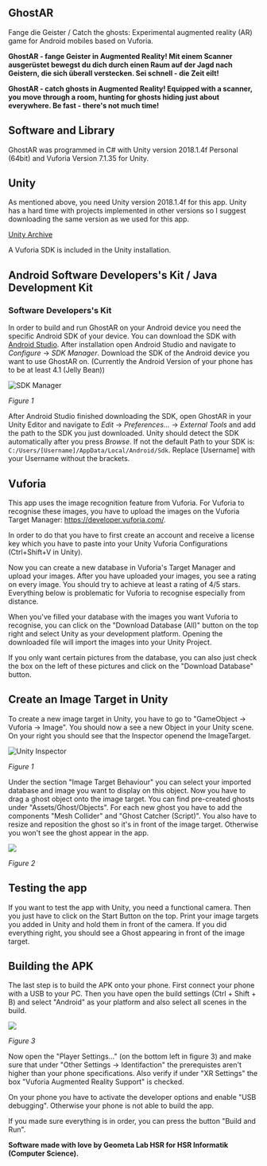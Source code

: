 ## GhostAR

Fange die Geister / Catch the ghosts: Experimental augmented reality (AR) game for Android mobiles based on Vuforia.

**GhostAR - fange Geister in Augmented Reality! Mit einem Scanner ausgerüstet bewegst du dich durch einen Raum auf der Jagd nach Geistern, die sich überall verstecken. Sei schnell - die Zeit eilt!**

**GhostAR - catch ghosts in Augmented Reality! Equipped with a scanner, you move through a room, hunting for ghosts hiding just about everywhere. Be fast - there's not much time!**

## Software and Library

GhostAR was programmed in C# with Unity version 2018.1.4f Personal (64bit) and Vuforia Version 7.1.35 for Unity.

## Unity

As mentioned above, you need Unity version 2018.1.4f for this app. Unity has a hard time with projects implemented in other versions so I suggest downloading the same version as we used for this app.

[Unity Archive](https://unity3d.com/de/get-unity/download/archive?_ga=2.57292968.369518449.1531921044-274948365.1528718882)

A Vuforia SDK is included in the Unity installation.

## Android Software Developers's Kit / Java Development Kit

### Software Developers's Kit

In order to build and run GhostAR on your Android device you need the specific Android SDK of your device. You can download the SDK with [Android Studio](https://developer.android.com/studio/). After installation open Android Studio and navigate to _Configure_ -> _SDK Manager_. Download the SDK of the Android device you want to use GhostAR on. (Currently the Android Version of your phone has to be at least 4.1 (Jelly Bean))

![SDK Manager](https://md.coredump.ch/uploads/upload_29363a555588b9aa4e2882dff1d68be8.png)

_Figure 1_

After Android Studio finished downloading the SDK, open GhostAR in your Unity Editor and navigate to _Edit_ -> _Preferences..._ -> _External Tools_ and add the path to the SDK you just downloaded. Unity should detect the SDK automatically after you press _Browse_. If not the default Path to your SDK is: `C:/Users/[Username]/AppData/Local/Android/Sdk`. Replace [Username] with your Username without the brackets.


## Vuforia

This app uses the image recognition feature from Vuforia. For Vuforia to recognise these images, you have to upload the images on the Vuforia Target Manager: https://developer.vuforia.com/.

In order to do that you have to first create an account and receive a license key which you have to paste into your Unity Vuforia Configurations (Ctrl+Shift+V in Unity).

Now you can create a new database in Vuforia's Target Manager and upload your images. After you have uploaded your images, you see a rating on every image. You should try to achieve at least a rating of 4/5 stars. Everything below is problematic for Vuforia to recognise especially from distance.

When you've filled your database with the images you want Vuforia to recognise, you can click on the "Download Database (All)" button on the top right and select Unity as your development platform. Opening the downloaded file will import the images into your Unity Project.

If you only want certain pictures from the database, you can also just check the box on the left of these pictures and click on the "Download Database" button.

## Create an Image Target in Unity

To create a new image target in Unity, you have to go to "GameObject -> Vuforia -> Image". You should now a see a new Object in your Unity scene. On your right you should see that the Inspector openend the ImageTarget.

![Unity Inspector](https://md.coredump.ch/uploads/upload_5b0de54cc647b21de263c3489962a0db.png)

_Figure 1_

Under the section "Image Target Behaviour" you can select your imported database and image you want to display on this object. Now you have to drag a ghost object onto the image target. You can find pre-created ghosts under "Assets/Ghost/Objects". For each new ghost you have to add the components "Mesh Collider" and "Ghost Catcher (Script)". You also have to resize and reposition the ghost so it's in front of the image target. Otherwise you won't see the ghost appear in the app.

![](https://md.coredump.ch/uploads/upload_b261dbdb2cc5c6c588e507520e7d0ee2.png)

_Figure 2_

## Testing the app

If you want to test the app with Unity, you need a functional camera. Then you just have to click on the Start Button on the top. Print your image targets you added in  Unity and hold them in front of the camera. If you did everything right, you should see a Ghost appearing in front of the image target.

## Building the APK

The last step is to build the APK onto your phone. First connect your phone with a USB to your PC. Then you have open the build settings (Ctrl + Shift + B) and select "Android" as your platform and also select all scenes in the build.

![](https://md.coredump.ch/uploads/upload_b14e80f74558ab1856433d657a903111.png)

_Figure 3_

Now open the "Player Settings..." (on the bottom left in figure 3) and make sure that under "Other Settings -> Identifaction" the prerequistes aren't higher than your phone specifications. Also verify if under "XR Settings" the box "Vuforia Augmented Reality Support" is checked.

On your phone you have to activate the developer options and enable "USB debugging". Otherwise your phone is not able to build the app.

If you made sure everything is in order, you can press the button "Build and Run".

**Software made with love by Geometa Lab HSR for HSR Informatik (Computer Science).**